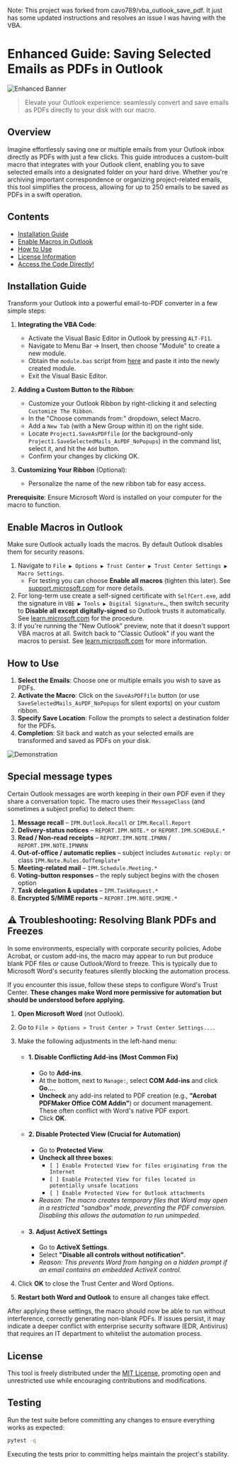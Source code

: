 Note: This project was forked from cavo789/vba_outlook_save_pdf. It just has some updated instructions and resolves an issue I was having with the VBA.

# Enhanced Guide: Saving Selected Emails as PDFs in Outlook

![Enhanced Banner](./banner.svg)

> Elevate your Outlook experience: seamlessly convert and save emails as PDFs directly to your disk with our macro.

## Overview

Imagine effortlessly saving one or multiple emails from your Outlook inbox directly as PDFs with just a few clicks. This guide introduces a custom-built macro that integrates with your Outlook client, enabling you to save selected emails into a designated folder on your hard drive. Whether you're archiving important correspondence or organizing project-related emails, this tool simplifies the process, allowing for up to 250 emails to be saved as PDFs in a swift operation.

## Contents

- [Installation Guide](#"How-to-add-to-Outlook")
- [Enable Macros in Outlook](#enable-macros-in-outlook)
- [How to Use](#usage)
- [License Information](#license)
- [Access the Code Directly!](https://raw.githubusercontent.com/cavo789/vba_outlook_save_pdf/master/module.bas)

## Installation Guide

Transform your Outlook into a powerful email-to-PDF converter in a few simple steps:

1. **Integrating the VBA Code**:
   - Activate the Visual Basic Editor in Outlook by pressing `ALT-F11`.
   - Navigate to Menu Bar -> Insert, then choose "Module" to create a new module.
   - Obtain the `module.bas` script from [here](https://raw.githubusercontent.com/cavo789/vba_outlook_save_pdf/master/module.bas) and paste it into the newly created module.
   - Exit the Visual Basic Editor.

2. **Adding a Custom Button to the Ribbon**:
   - Customize your Outlook Ribbon by right-clicking it and selecting `Customize The Ribbon`.
   - In the "Choose commands from:" dropdown, select Macro.
   - Add a `New Tab` (with a New Group within it) on the right side.
   - Locate `Project1.SaveAsPDFfile` (or the background-only `Project1.SaveSelectedMails_AsPDF_NoPopups`) in the command list, select it, and hit the `Add` button.
   - Confirm your changes by clicking OK.

3. **Customizing Your Ribbon** (Optional):
   - Personalize the name of the new ribbon tab for easy access.

**Prerequisite**: Ensure Microsoft Word is installed on your computer for the macro to function.

## Enable Macros in Outlook

Make sure Outlook actually loads the macros. By default Outlook disables them for security reasons.

1. Navigate to `File ▶ Options ▶ Trust Center ▶ Trust Center Settings ▶ Macro Settings`.
   - For testing you can choose **Enable all macros** (tighten this later). See [support.microsoft.com](https://support.microsoft.com) for more details.
2. For long-term use create a self-signed certificate with `SelfCert.exe`, add the signature in `VBE ▶ Tools ▶ Digital Signature…`, then switch security to **Disable all except digitally-signed** so Outlook trusts it automatically. See [learn.microsoft.com](https://learn.microsoft.com) for the procedure.
3. If you're running the "New Outlook" preview, note that it doesn't support VBA macros at all. Switch back to "Classic Outlook" if you want the macros to persist. See [learn.microsoft.com](https://learn.microsoft.com) for more information.

## How to Use

1. **Select the Emails**: Choose one or multiple emails you wish to save as PDFs.
2. **Activate the Macro**: Click on the `SaveAsPDFfile` button (or use `SaveSelectedMails_AsPDF_NoPopups` for silent exports) on your custom ribbon.
3. **Specify Save Location**: Follow the prompts to select a destination folder for the PDFs.
4. **Completion**: Sit back and watch as your selected emails are transformed and saved as PDFs on your disk.

![Demonstration](images/demo.gif)

## Special message types

Certain Outlook messages are worth keeping in their own PDF even if they share a
conversation topic.  The macro uses their `MessageClass` (and sometimes a
subject prefix) to detect them:

1. **Message recall** – `IPM.Outlook.Recall` or `IPM.Recall.Report`
2. **Delivery-status notices** – `REPORT.IPM.NOTE.*` or `REPORT.IPM.SCHEDULE.*`
3. **Read / Non-read receipts** – `REPORT.IPM.NOTE.IPNRN` / `REPORT.IPM.NOTE.IPNNRN`
4. **Out-of-office / automatic replies** – subject includes `Automatic reply:` or class `IPM.Note.Rules.OofTemplate*`
5. **Meeting-related mail** – `IPM.Schedule.Meeting.*`
6. **Voting-button responses** – the reply subject begins with the chosen option
7. **Task delegation & updates** – `IPM.TaskRequest.*`
8. **Encrypted S/MIME reports** – `REPORT.IPM.NOTE.SMIME.*`


## ⚠️ Troubleshooting: Resolving Blank PDFs and Freezes

In some environments, especially with corporate security policies, Adobe Acrobat, or custom add-ins, the macro may appear to run but produce blank PDF files or cause Outlook/Word to freeze. This is typically due to Microsoft Word's security features silently blocking the automation process.

If you encounter this issue, follow these steps to configure Word's Trust Center. **These changes make Word more permissive for automation but should be understood before applying.**

1. **Open Microsoft Word** (not Outlook).
2. Go to `File > Options > Trust Center > Trust Center Settings...`.
3. Make the following adjustments in the left-hand menu:

    * #### **1. Disable Conflicting Add-ins (Most Common Fix)**
        * Go to **Add-ins**.
        * At the bottom, next to `Manage:`, select **COM Add-ins** and click **Go...**.
        * **Uncheck** any add-ins related to PDF creation (e.g., **"Acrobat PDFMaker Office COM Addin"**) or document management. These often conflict with Word's native PDF export.
        * Click **OK**.

    * #### **2. Disable Protected View (Crucial for Automation)**
        * Go to **Protected View**.
        * **Uncheck all three boxes**:
            * `[ ] Enable Protected View for files originating from the Internet`
            * `[ ] Enable Protected View for files located in potentially unsafe locations`
            * `[ ] Enable Protected View for Outlook attachments`
        * *Reason: The macro creates temporary files that Word may open in a restricted "sandbox" mode, preventing the PDF conversion. Disabling this allows the automation to run unimpeded.*

    * #### **3. Adjust ActiveX Settings**
        * Go to **ActiveX Settings**.
        * Select **"Disable all controls without notification"**.
        * *Reason: This prevents Word from hanging on a hidden prompt if an email contains an embedded ActiveX control.*

4. Click **OK** to close the Trust Center and Word Options.
5. **Restart both Word and Outlook** to ensure all changes take effect.

After applying these settings, the macro should now be able to run without interference, correctly generating non-blank PDFs. If issues persist, it may indicate a deeper conflict with enterprise security software (EDR, Antivirus) that requires an IT department to whitelist the automation process.

## License

This tool is freely distributed under the [MIT License](LICENSE), promoting open and unrestricted use while encouraging contributions and modifications.

## Testing

Run the test suite before committing any changes to ensure everything works as expected:

```bash
pytest -q
```

Executing the tests prior to committing helps maintain the project's stability.
